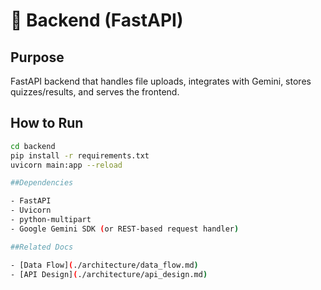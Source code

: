 
# 🧠 Backend (FastAPI)

## Purpose
FastAPI backend that handles file uploads, integrates with Gemini, stores quizzes/results, and serves the frontend.

## How to Run
```bash
cd backend
pip install -r requirements.txt
uvicorn main:app --reload

##Dependencies

- FastAPI
- Uvicorn
- python-multipart
- Google Gemini SDK (or REST-based request handler)

##Related Docs

- [Data Flow](./architecture/data_flow.md)
- [API Design](./architecture/api_design.md)

